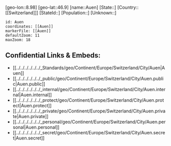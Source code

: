 ﻿---
location: [46.9,8.98]
mapzoom: [7,12] 
mapmarker: city 
type: City
tags:
- geo/City


SpocWebEntityId: 28923
isDeleted: false
confidential: public

---
[geo-lon::8.98]
[geo-lat::46.9]
[name::Auen]
[State::]
[Country::[[Switzerland]]]
[StateId::]
[Population::]
[Unknown::]


```leaflet
id: Auen
coordinates: [[Auen]]
markerFile: [[Auen]]
defaultZoom: 11 
maxZoom: 18
```


## Confidential Links & Embeds: 
- [[../../../../../../_Standards/geo/Continent/Europe/Switzerland/City/Auen|Auen]] 
- [[../../../../../../_public/geo/Continent/Europe/Switzerland/City/Auen.public|Auen.public]] 
- [[../../../../../../_internal/geo/Continent/Europe/Switzerland/City/Auen.internal|Auen.internal]] 
- [[../../../../../../_protect/geo/Continent/Europe/Switzerland/City/Auen.protect|Auen.protect]] 
- [[../../../../../../_private/geo/Continent/Europe/Switzerland/City/Auen.private|Auen.private]] 
- [[../../../../../../_personal/geo/Continent/Europe/Switzerland/City/Auen.personal|Auen.personal]] 
- [[../../../../../../_secret/geo/Continent/Europe/Switzerland/City/Auen.secret|Auen.secret]] 
